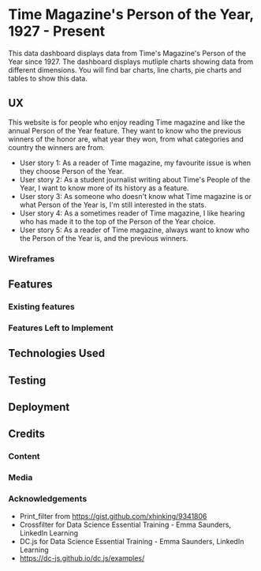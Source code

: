 # Time Magazine's Person of the Year, 1927 - Present

This data dashboard displays data from Time's Magazine's Person of the Year since 1927. 
The dashboard displays mutliple charts showing data from different dimensions.
You will find bar charts, line charts, pie charts and tables to show this data.

## UX

This website is for people who enjoy reading Time magazine and like the annual Person of the Year feature.
They want to know who the previous winners of the honor are, what year they won, from what categories and
country the winners are from.

* User story 1: As a reader of Time magazine, my favourite issue is when they choose Person of the Year. 
* User story 2: As a student journalist writing about Time's People of the Year, I want to know more of its history as a feature.
* User story 3: As someone who doesn't know what Time magazine is or what Person of the Year is, I'm still interested in the stats.
* User story 4: As a sometimes reader of Time magazine, I like hearing who has made it to the top of the Person of the Year choice.
* User story 5: As a reader of Time magazine, always want to know who the Person of the Year is, and the previous winners.

### Wireframes

## Features

### Existing features

### Features Left to Implement

## Technologies Used

## Testing

## Deployment

## Credits

### Content

### Media

### Acknowledgements

* Print_filter from https://gist.github.com/xhinking/9341806
* Crossfilter for Data Science Essential Training - Emma Saunders, LinkedIn Learning
* DC.js for Data Science Essential Training - Emma Saunders, LinkedIn Learning
* https://dc-js.github.io/dc.js/examples/
